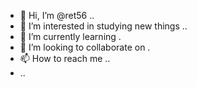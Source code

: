 - 👋 Hi, I’m @ret56 ..
- 👀 I’m interested in studying new things ..
- 🌱 I’m currently learning .
- 💞️ I’m looking to collaborate on .
- 📫 How to reach me ..
- ..

<!---
ret56/ret56 is a ✨ special ✨ repository because its `README.md` (this file) appears on your GitHub profile.
You can click the Preview link to take a look at your changes.
--->
